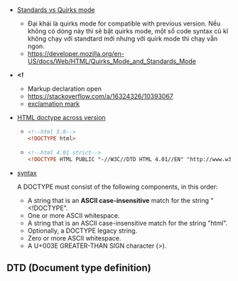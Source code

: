 ## <!DOCTYPE html>
- [Standards vs Quirks mode](https://www.youtube.com/watch?v=G1MOlh5uJYE)
  - Đại khái là quirks mode for compatible with previous version. Nếu không có dòng này thì sẽ bật quirks mode, một số code syntax cũ kĩ không chạy với standtard mới nhưng với quirk mode thì chạy vẫn ngon.
  - https://developer.mozilla.org/en-US/docs/Web/HTML/Quirks_Mode_and_Standards_Mode
- **<!**
  - Markup declaration open
  - https://stackoverflow.com/a/16324326/10393067
  - [exclamation mark](https://www.sololearn.com/Discuss/2757563/where-is-the-use-of-exclamation-point-%EF%B8%8F-in-html)
- [HTML doctype across version](https://www.geeksforgeeks.org/html-doctypes/)
  - ```html
    <!--html 5.0-->
    <!DOCTYPE html>
    ```
  - ```html
    <!--html 4.01 strict-->
    <!DOCTYPE HTML PUBLIC "-//W3C//DTD HTML 4.01//EN" "http://www.w3.org/TR/html4/strict.dtd">
    ```  
- [syntax](https://html.spec.whatwg.org/multipage/syntax.html#the-doctype)

  A DOCTYPE must consist of the following components, in this order:
  - A string that is an **ASCII case-insensitive** match for the string "<!DOCTYPE".
  - One or more ASCII whitespace.
  - A string that is an ASCII case-insensitive match for the string "html".
  - Optionally, a DOCTYPE legacy string.
  - Zero or more ASCII whitespace.
  - A U+003E GREATER-THAN SIGN character (>).
## DTD (Document type definition)